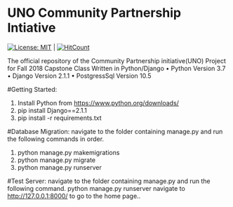 # UNO Community Partnership Intiative 

[![License: MIT](https://img.shields.io/badge/License-MIT-yellow.svg)](https://opensource.org/licenses/MIT) | [![HitCount](http://hits.dwyl.io/IndraTeja/uno-cpi.svg)](http://hits.dwyl.io/IndraTeja/uno-cpi) 

The official repository of the Community Partnership initiative(UNO) Project for Fall 2018 Capstone Class Written in Python/Django
    •	Python Version 3.7 
    •	Django Version 2.1.1
    •	PostgressSql Version 10.5


#Getting Started:
1.	Install Python from https://www.python.org/downloads/
2.	pip install Django==2.1.1
3.	pip install -r requirements.txt


#Database Migration:
navigate to the folder containing manage.py and run the following commands in order.
1.	python manage.py makemigrations
2.	python manage.py migrate
3.	python manage.py runserver


#Test Server:
navigate to the folder containing manage.py and run the following command. python manage.py runserver navigate to http://127.0.0.1:8000/ to go to the home page..
